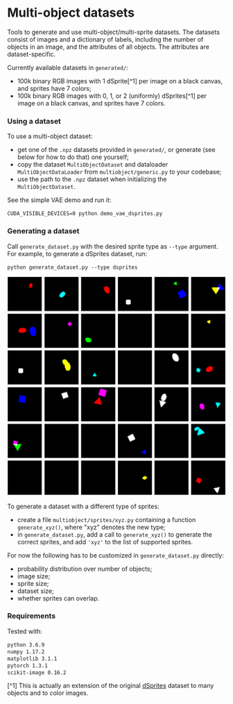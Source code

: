 # Multi-object datasets

Tools to generate and use multi-object/multi-sprite datasets.
The datasets consist of images and a dictionary of labels, including the number
of objects in an image, and the attributes of all objects. The attributes are
dataset-specific.

Currently available datasets in `generated/`:
- 100k binary RGB images with 1 dSprite[^1] per image on a black canvas, and 
sprites have 7 colors;
- 100k binary RGB images with 0, 1, or 2 (uniformly) dSprites[^1] per image on 
a black canvas, and sprites have 7 colors.


### Using a dataset

To use a multi-object dataset:
- get one of the `.npz` datasets provided in `generated/`, or generate (see below 
for how to do that) one yourself;
- copy the dataset `MultiObjectDataset` and dataloader `MultiObjectDataLoader`
from `multiobject/generic.py` to your codebase;
- use the path to the `.npz` dataset when initializing the `MultiObjectDataset`.

See the simple VAE demo and run it:
```
CUDA_VISIBLE_DEVICES=0 python demo_vae_dsprites.py
```


### Generating a dataset

Call `generate_dataset.py` with the desired sprite type as `--type` argument. 
For example, to generate a dSprites dataset, run:
```
python generate_dataset.py --type dsprites
```

![generated samples](./.readme_figs/generated.png)

To generate a dataset with a different type of sprites:
- create a file `multiobject/sprites/xyz.py` containing a function 
`generate_xyz()`, where "xyz" denotes the new type;
- in `generate_dataset.py`, add a call to `generate_xyz()` to generate the
correct sprites, and add `'xyz'` to the list of supported sprites.

For now the following has to be customized in `generate_dataset.py` directly:
- probability distribution over number of objects;
- image size;
- sprite size;
- dataset size;
- whether sprites can overlap.



### Requirements

Tested with:
```
python 3.6.9
numpy 1.17.2
matplotlib 3.1.1
pytorch 1.3.1
scikit-image 0.16.2
```


[^1] This is actually an extension of the original [dSprites](https://github.com/deepmind/dsprites-dataset)
dataset to many objects and to color images.
